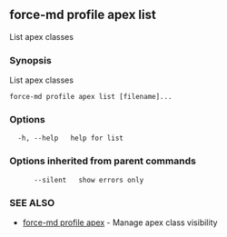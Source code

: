 ## force-md profile apex list

List apex classes

### Synopsis

List apex classes

```
force-md profile apex list [filename]...
```

### Options

```
  -h, --help   help for list
```

### Options inherited from parent commands

```
      --silent   show errors only
```

### SEE ALSO

* [force-md profile apex](force-md_profile_apex.md)	 - Manage apex class visibility


